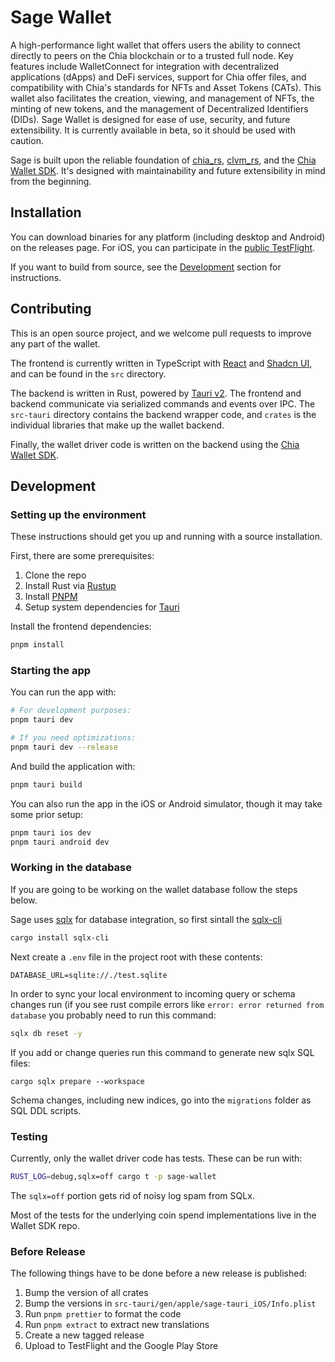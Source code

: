# Sage Wallet

A high-performance light wallet that offers users the ability to connect directly to peers on the Chia blockchain or to a trusted full node. Key features include WalletConnect for integration with decentralized applications (dApps) and DeFi services, support for Chia offer files, and compatibility with Chia's standards for NFTs and Asset Tokens (CATs). This wallet also facilitates the creation, viewing, and management of NFTs, the minting of new tokens, and the management of Decentralized Identifiers (DIDs). Sage Wallet is designed for ease of use, security, and future extensibility. It is currently available in beta, so it should be used with caution.

Sage is built upon the reliable foundation of [chia_rs](https://github.com/Chia-Network/chia_rs), [clvm_rs](https://github.com/Chia-Network/clvm_rs), and the [Chia Wallet SDK](https://github.com/xch-dev/chia-wallet-sdk). It's designed with maintainability and future extensibility in mind from the beginning.

## Installation

You can download binaries for any platform (including desktop and Android) on the releases page. For iOS, you can participate in the [public TestFlight](https://testflight.apple.com/join/BmUdFXpP).

If you want to build from source, see the [Development](#development) section for instructions.

## Contributing

This is an open source project, and we welcome pull requests to improve any part of the wallet.

The frontend is currently written in TypeScript with [React](https://react.dev/) and [Shadcn UI](https://ui.shadcn.com/), and can be found in the `src` directory.

The backend is written in Rust, powered by [Tauri v2](https://v2.tauri.app/). The frontend and backend communicate via serialized commands and events over IPC. The `src-tauri` directory contains the backend wrapper code, and `crates` is the individual libraries that make up the wallet backend.

Finally, the wallet driver code is written on the backend using the [Chia Wallet SDK](https://github.com/xch-dev/chia-wallet-sdk).

## Development

### Setting up the environment

These instructions should get you up and running with a source installation.

First, there are some prerequisites:

1. Clone the repo
2. Install Rust via [Rustup](https://rustup.rs)
3. Install [PNPM](https://pnpm.io/installation)
4. Setup system dependencies for [Tauri](https://v2.tauri.app/start/prerequisites/)

Install the frontend dependencies:

```bash
pnpm install
```

### Starting the app

You can run the app with:

```bash
# For development purposes:
pnpm tauri dev

# If you need optimizations:
pnpm tauri dev --release
```

And build the application with:

```bash
pnpm tauri build
```

You can also run the app in the iOS or Android simulator, though it may take some prior setup:

```bash
pnpm tauri ios dev
pnpm tauri android dev
```

### Working in the database

If you are going to be working on the wallet database follow the steps below.

Sage uses [sqlx](https://github.com/launchbadge/sqlx) for database integration, so first sintall the [sqlx-cli](https://lib.rs/crates/sqlx-cli)

```bash
cargo install sqlx-cli
```

Next create a `.env` file in the project root with these contents:

```
DATABASE_URL=sqlite://./test.sqlite
```

In order to sync your local environment to incoming query or schema changes run (if you see rust compile errors like `error: error returned from database` you probably need to run this command:

```bash
sqlx db reset -y
```

If you add or change queries run this command to generate new sqlx SQL files:

```
cargo sqlx prepare --workspace
```

Schema changes, including new indices, go into the `migrations` folder as SQL DDL scripts.

### Testing

Currently, only the wallet driver code has tests. These can be run with:

```bash
RUST_LOG=debug,sqlx=off cargo t -p sage-wallet
```

The `sqlx=off` portion gets rid of noisy log spam from SQLx.

Most of the tests for the underlying coin spend implementations live in the Wallet SDK repo.

### Before Release

The following things have to be done before a new release is published:

1. Bump the version of all crates
2. Bump the versions in `src-tauri/gen/apple/sage-tauri_iOS/Info.plist`
3. Run `pnpm prettier` to format the code
4. Run `pnpm extract` to extract new translations
5. Create a new tagged release
6. Upload to TestFlight and the Google Play Store
